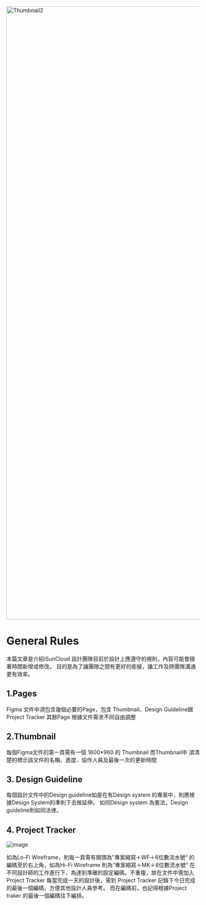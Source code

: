 
<img width="1600" alt="Thumbnail2" src="https://github.com/CAFECA-IO/KnowledgeManagement/assets/98379087/efecd395-d649-4d62-99ca-48e596f774aa">

# General Rules

本篇文章是介紹iSunCloud 設計團隊目前於設計上應遵守的規則，內容可能會隨著時間新增或修改。
目的是為了讓團隊之間有更好的銜接，讓工作及跨團隊溝通更有效率。

## 1.Pages

Figma 文件中須包含幾個必要的Page，包含 Thumbnail、Design Guideline跟Project Tracker
其餘Page 根據文件需求不同自由調整

## 2.Thumbnail

每個Figma文件的第一頁需有一個 1600*960 的 Thumbnail
而Thumbnail中 須清楚的標示該文件的名稱、進度、協作人員及最後一次的更新時間

## 3. Design Guideline

每個設計文件中的Design guideline如是在有Design system 的專案中，則應根據Design System的準則下去做延伸。
如同Design system 為憲法，Design guideline則如同法律。

## 4. Project Tracker
![image](https://github.com/CAFECA-IO/KnowledgeManagement/assets/98379087/34df5c64-6876-4b1f-b0ea-bb7239915c4f)

如為Lo-Fi Wireframe，則每一頁需有開頭為"專案縮寫＋WF＋6位數流水號“ 的編碼至於右上角，如為Hi-Fi Wireframe 則為“專案縮寫＋MK＋6位數流水號“
在不同設計師的工作進行下，為達到準確的設定編碼，不重複，故在文件中需加入 Project Tracker
每當完成一天的設計後，需到 Project Tracker 記錄下今日完成的最後一個編碼，方便其他設計人員參考。
而在編碼前，也記得根據Project traker 的最後一個編碼往下編排。


